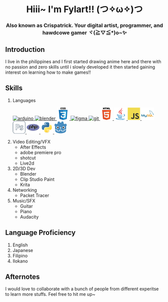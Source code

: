 <!--
**Crispatrick/Crispatrick** is a ✨ _special_ ✨ repository because its `README.md` (this file) appears on your GitHub profile.

Here are some ideas to get you started:

- 🔭 I’m currently working on ...
- 🌱 I’m currently learning ...
- 👯 I’m looking to collaborate on ...
- 🤔 I’m looking for help with ...
- 💬 Ask me about ...
- 📫 How to reach me: ...
- 😄 Pronouns: ...
- ⚡ Fun fact: ...
-->
<h1 align="center">Hiii~ I'm Fylart!! (つ✧ω✧)つ</h1>
<h3 align="center">Also known as Crispatrick. Your digital artist, programmer, and hawdcowe gamer ヾ(≧▽≦*)o~✨</h3>

## Introduction

I live in the philippines and I first started drawing anime here and there with no passion and zero skills until i slowly developed it then started gaining interest on learning how to make games!! 

## Skills
<ol>
  <li>
      Languages
<p align="left"> <a href="https://www.arduino.cc/" target="_blank" rel="noreferrer"> <img src="https://cdn.worldvectorlogo.com/logos/arduino-1.svg" alt="arduino" width="40" height="40"/> </a> <a href="https://www.blender.org/" target="_blank" rel="noreferrer"> <img src="https://download.blender.org/branding/community/blender_community_badge_white.svg" alt="blender" width="40" height="40"/> </a> <a href="https://www.w3schools.com/css/" target="_blank" rel="noreferrer"> <img src="https://raw.githubusercontent.com/devicons/devicon/master/icons/css3/css3-original-wordmark.svg" alt="css3" width="40" height="40"/> </a> <a href="https://www.figma.com/" target="_blank" rel="noreferrer"> <img src="https://www.vectorlogo.zone/logos/figma/figma-icon.svg" alt="figma" width="40" height="40"/> </a> <a href="https://git-scm.com/" target="_blank" rel="noreferrer"> <img src="https://www.vectorlogo.zone/logos/git-scm/git-scm-icon.svg" alt="git" width="40" height="40"/> </a> <a href="https://www.w3.org/html/" target="_blank" rel="noreferrer"> <img src="https://raw.githubusercontent.com/devicons/devicon/master/icons/html5/html5-original-wordmark.svg" alt="html5" width="40" height="40"/> </a>  <a href="https://www.java.com" target="_blank" rel="noreferrer"> <img src="https://raw.githubusercontent.com/devicons/devicon/master/icons/java/java-original.svg" alt="java" width="40" height="40"/> </a> <a href="https://developer.mozilla.org/en-US/docs/Web/JavaScript" target="_blank" rel="noreferrer"> <img src="https://raw.githubusercontent.com/devicons/devicon/master/icons/javascript/javascript-original.svg" alt="javascript" width="40" height="40"/> </a> <a href="https://www.mysql.com/" target="_blank" rel="noreferrer"> <img src="https://raw.githubusercontent.com/devicons/devicon/master/icons/mysql/mysql-original-wordmark.svg" alt="mysql" width="40" height="40"/> </a> <a href="https://www.photoshop.com/en" target="_blank" rel="noreferrer"> <img src="https://raw.githubusercontent.com/devicons/devicon/master/icons/photoshop/photoshop-line.svg" alt="photoshop" width="40" height="40"/> </a> <a href="https://www.php.net" target="_blank" rel="noreferrer"> <img src="https://raw.githubusercontent.com/devicons/devicon/master/icons/php/php-original.svg" alt="php" width="40" height="40"/> </a> <a href="https://www.python.org" target="_blank" rel="noreferrer"> <img src="https://raw.githubusercontent.com/devicons/devicon/master/icons/python/python-original.svg" alt="python" width="40" height="40"/> </a> </a> <a href="https://www.godotengine.org" target="_blank" rel="noreferrer"> <img src="https://raw.githubusercontent.com/devicons/devicon/master/icons/godot/godot-original.svg" alt="godot" width="40" height="40"/> </a>

</p>
  </li>
  
  <li>
    Video Editing/VFX
    <ul>
      <li>
        After Effects
      </li>  
      <li>
        adobe premiere pro
      </li>  
      <li>
        shotcut
      </li> 
      <li>
        Live2d
      </li>
    </ul>
  </li>

  <li>
    2D/3D Dev
    <ul>
      <li>
      Blender  
      </li>
      <li>
      Clip Studio Paint
      </li>
      <li>
      Krita
      </li>
    </ul>
  </li>

  <li>
    Networking
    <ul>
      <li>
        Packet Tracer
      </li>
    </ul>
  </li>

  <li>
    Music/SFX
    <ul>
      <li>
        Guitar
      </li>
      <li>
        Piano
      </li>
      <li>
        Audacity
      </li>
    </ul>
  </li>
</ol>

## Language Proficiency
<ol>
  <li>
    English
  </li>

  <li>
    Japanese
  </li>
  
  <li>
    Filipino
  </li>
  
  <li>
    Ilokano
  </li>
</ol>


## Afternotes
I would love to collaborate with a bunch of people from different experitse to learn more stuffs. Feel free to hit me up~



